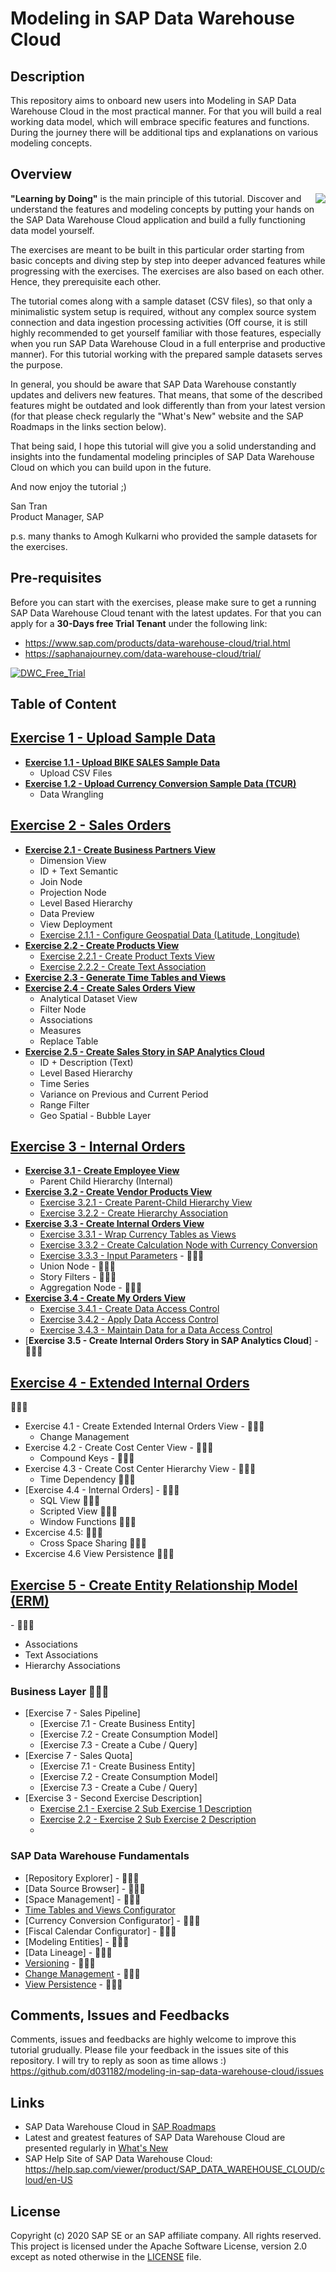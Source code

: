 # Modeling in SAP Data Warehouse Cloud
## Description

This repository aims to onboard new users into Modeling in SAP Data Warehouse Cloud in the most practical manner. For that you will build a real working data model, which will embrace specific features and functions. During the journey there will be additional tips and explanations on various modeling concepts.

<!-- <div><video controls src="/images/TestVideo.mp4" muted="false"></video></div> -->

## Overview

<img align="right" src="/images/santran.png">
<b>"Learning by Doing"</b> is the main principle of this tutorial. Discover and understand the features and modeling concepts by putting your hands on the SAP Data Warehouse Cloud application and build a fully functioning data model yourself. 

The exercises are meant to be built in this particular order starting from basic concepts and diving step by step into deeper advanced features while progressing with the exercises. The exercises are also based on each other. Hence, they prerequisite each other.

The tutorial comes along with a sample dataset (CSV files), so that only a minimalistic system setup is required, without any complex source system connection and data ingestion processing activities (Off course, it is still highly recommended to get yourself familiar with those features, especially when you run SAP Data Warehouse Cloud in a full enterprise and productive manner). For this tutorial working with the prepared sample datasets serves the purpose.

In general, you should be aware that SAP Data Warehouse constantly updates and delivers new features. That means, that some of the described features might be outdated and look differently than from your latest version (for that please check regularly the "What's New" website and the SAP Roadmaps in the links section below). 

That being said, I hope this tutorial will give you a solid understanding and insights into the fundamental modeling principles of SAP Data Warehouse Cloud on which you can build upon in the future.

And now enjoy the tutorial ;)<br> 




San Tran<br>
Product Manager, SAP

p.s. many thanks to Amogh Kulkarni who provided the sample datasets for the exercises.

## Pre-requisites
Before you can start with the exercises, please make sure to get a running SAP Data Warehouse Cloud tenant with the latest updates.
For that you can apply for a **30-Days free Trial Tenant** under the following link:
- https://www.sap.com/products/data-warehouse-cloud/trial.html
- https://saphanajourney.com/data-warehouse-cloud/trial/

[![DWC_Free_Trial](/images/FreeDWCTrial.png)](https://saphanajourney.com/data-warehouse-cloud/trial/)

## Table of Content
[<h2>Exercise 1 - Upload Sample Data</h2>](exercises/ex1/) 
- [**Exercise 1.1 - Upload BIKE SALES Sample Data**](exercises/ex1/upload-bike-sales)
   - Upload CSV Files 
- [**Exercise 1.2 - Upload Currency Conversion Sample Data (TCUR)**](exercises/ex1/upload-tcur)
   - Data Wrangling    
    
[<h2>Exercise 2 - Sales Orders</h2>](exercises/ex2/)  
- [**Exercise 2.1 - Create Business Partners View**](/exercises/ex2/business-partners-view)
   - Dimension View
   - ID + Text Semantic
   - Join Node  
   - Projection Node
   - Level Based Hierarchy 
   - Data Preview
   - View Deployment
   - [Exercise 2.1.1 - Configure Geospatial Data (Latitude, Longitude)](/exercises/ex2/business-partners-geospatial)
- [**Exercise 2.2 - Create Products View**](/exercises/ex2/products-view)
   - [Exercise 2.2.1 - Create Product Texts View](/exercises/ex2/product-texts-view)
   - [Exercise 2.2.2 - Create Text Association](/exercises/ex2/product-texts-association)
- [**Exercise 2.3 - Generate Time Tables and Views**](/exercises/ex0/time-tables-views)
- [**Exercise 2.4 - Create Sales Orders View**](/exercises/ex2/sales-orders-view)
   - Analytical Dataset View
   - Filter Node
   - Associations
   - Measures
   - Replace Table
- [**Exercise 2.5 - Create Sales Story in SAP Analytics Cloud**](/exercises/ex2/sales-story)
   - ID + Description (Text)
   - Level Based Hierarchy
   - Time Series
   - Variance on Previous and Current Period
   - Range Filter
   - Geo Spatial - Bubble Layer


[<h2>Exercise 3 - Internal Orders</h2>](exercises/ex2/)  
- [**Exercise 3.1 - Create Employee View**](/exercises/ex3/employees-view)
   - Parent Child Hierarchy (Internal)
- [**Exercise 3.2 - Create Vendor Products View**](/exercises/ex3/vendor-products-view)
   - [Exercise 3.2.1 - Create Parent-Child Hierarchy View](/exercises/ex3/vendor-product-category-hierarchy-view)
   - [Exercise 3.2.2 - Create Hierarchy Association](/exercises/ex3/vendor-products-hierarchy-association)
- [**Exercise 3.3 - Create Internal Orders View**](/exercises/ex3/internal-orders-view)
   - [Exercise 3.3.1 - Wrap Currency Tables as Views](/exercises/ex3/currency-wrapper-view)
   - [Exercise 3.3.2 - Create Calculation Node with Currency Conversion](/exercises/ex3/internal-orders-currency-conversion)
   - [Exercise 3.3.3 - Input Parameters](/exercises/ex3/internal-orders-input-parameter) - :construction::construction::construction:
   - Union Node - :construction::construction::construction:
   - Story Filters - :construction::construction::construction:
   - Aggregation Node - :construction::construction::construction:
- [**Exercise 3.4 - Create My Orders View**](/exercises/ex3/my-orders-view)
   - [Exercise 3.4.1 - Create Data Access Control](/exercises/ex3/data-access-control)
   - [Exercise 3.4.2 - Apply Data Access Control](/exercises/ex3/my-orders-dac)
   - [Exercise 3.4.3 - Maintain Data for a Data Access Control](/exercises/ex3/maintain-dac-data)
- [**Exercise 3.5 - Create Internal Orders Story in SAP Analytics Cloud**] - :construction::construction::construction:


 
[<h2>Exercise 4 - Extended Internal Orders</h2>]():construction::construction::construction:
- Exercise 4.1 - Create Extended Internal Orders View - :construction::construction::construction:
  - Change Management    
- Exercise 4.2 - Create Cost Center View - :construction::construction::construction:
  - Compound Keys - :construction::construction::construction:
- Exercise 4.3 - Create Cost Center Hierarchy View - :construction::construction::construction:
  - Time Dependency :construction::construction::construction:
- [Exercise 4.4 - Internal Orders] - :construction::construction::construction:
  - SQL View :construction::construction::construction:
  - Scripted View :construction::construction::construction:
  - Window Functions :construction::construction::construction:
- Excercise 4.5:  :construction::construction::construction:     
  - Cross Space Sharing :construction::construction::construction:
- Excercise 4.6 View Persistence :construction::construction::construction:

[<h2>Exercise 5 - Create Entity Relationship Model (ERM)</h2>]() - :construction::construction::construction:
- Associations
- Text Associations
- Hierarchy Associations
  
   
### Business Layer :construction::construction::construction:
- [Exercise 7 - Sales Pipeline]
    - [Exercise 7.1 - Create Business Entity]
    - [Exercise 7.2 - Create Consumption Model]
    - [Exercise 7.3 - Create a Cube / Query]
- [Exercise 7 - Sales Quota]
    - [Exercise 7.1 - Create Business Entity]
    - [Exercise 7.2 - Create Consumption Model]
    - [Exercise 7.3 - Create a Cube / Query]
- [Exercise 3 - Second Exercise Description]
    - [Exercise 2.1 - Exercise 2 Sub Exercise 1 Description](exercises/ex2#exercise-21-sub-exercise-1-description)
    - [Exercise 2.2 - Exercise 2 Sub Exercise 2 Description](exercises/ex2#exercise-22-sub-exercise-2-description)
    - 
### SAP Data Warehouse Fundamentals
- [Repository Explorer] - :construction::construction::construction:
- [Data Source Browser] - :construction::construction::construction:
- [Space Management] - :construction::construction::construction:
- [Time Tables and Views Configurator](exercises/ex0/time-tables-views)
- [Currency Conversion Configurator] - :construction::construction::construction:
- [Fiscal Calendar Configurator] - :construction::construction::construction:
- [Modeling Entities] - :construction::construction::construction:
- [Data Lineage] - :construction::construction::construction:
- [Versioning](exercises/ex1/versioning) - :construction::construction::construction:
- [Change Management](exercises/ex0/change-management) - :construction::construction::construction:
- [View Persistence](exercises/ex0/change-management) - :construction::construction::construction:

## Comments, Issues and Feedbacks
Comments, issues and feedbacks are highly welcome to improve this tutorial grudually. Please file your feedback in the issues site of this repository. I will try to reply as soon as time allows :)
https://github.com/d031182/modeling-in-sap-data-warehouse-cloud/issues

## Links
- SAP Data Warehouse Cloud in [SAP Roadmaps](https://roadmaps.sap.com/board?PRODUCT=73555000100800002141&range=FIRST-CURRENT)
- Latest and greatest features of SAP Data Warehouse Cloud are presented regularly in [What's New](https://jam4.sapjam.com/blogs/show/JytsjzYpI9LproZNYpdkhG)
- SAP Help Site of SAP Data Warehouse Cloud: https://help.sap.com/viewer/product/SAP_DATA_WAREHOUSE_CLOUD/cloud/en-US

## License
Copyright (c) 2020 SAP SE or an SAP affiliate company. All rights reserved. This project is licensed under the Apache Software License, version 2.0 except as noted otherwise in the [LICENSE](LICENSES/Apache-2.0.txt) file.
